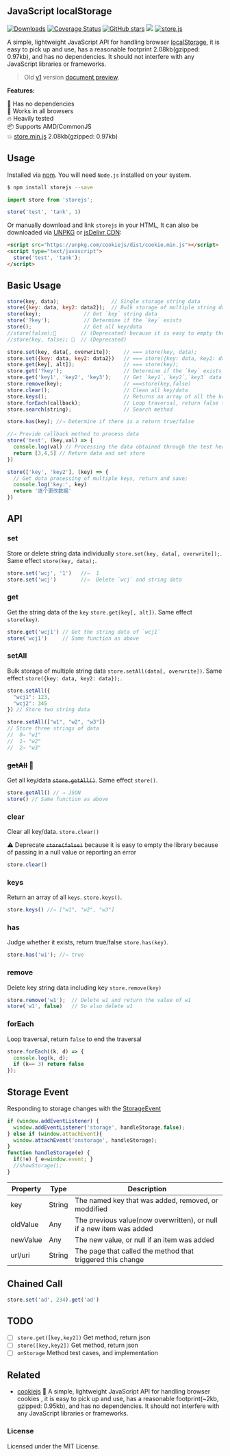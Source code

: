 JavaScript localStorage
---

[![Downloads](https://img.shields.io/npm/dm/storejs.svg?style=flat)](https://www.npmjs.com/package/storejs)
[![Coverage Status](https://jaywcjlove.github.io/store.js/badges.svg)](https://jaywcjlove.github.io/store.js/lcov-report/) [![GitHub stars](https://img.shields.io/github/stars/jaywcjlove/store.js.svg)](https://github.com/jaywcjlove/store.js/stargazers) [![](https://img.shields.io/github/release/jaywcjlove/store.js.svg)](https://github.com/jaywcjlove/store.js/releases) [![store.js](https://jaywcjlove.github.io/sb/lang/chinese.svg)](./README-zh.md)

A simple, lightweight JavaScript API for handling browser [localStorage](https://developer.mozilla.org/en-US/docs/Web/API/Window/localStorage), it is easy to pick up and use, has a reasonable footprint 2.08kb(gzipped: 0.97kb), and has no dependencies. It should not interfere with any JavaScript libraries or frameworks.

> Old [v1](https://raw.githack.com/jaywcjlove/store.js/doc-v1.1/index.html) version [document preview](https://raw.githack.com/jaywcjlove/store.js/doc-v1.1/index.html).

**Features:**

🚀 Has no dependencies  
🌱 Works in all browsers  
🔥 Heavily tested  
📦 Supports AMD/CommonJS  
💥 [store.min.js](dist/store.min.js) 2.08kb(gzipped: 0.97kb)  

## Usage

Installed via [npm](https://www.npmjs.com/package/storejs). You will need `Node.js` installed on your system.

```bash
$ npm install storejs --save
```

```js
import store from 'storejs';

store('test', 'tank', 1)
```

Or manually download and link `storejs` in your HTML, It can also be downloaded via [UNPKG](https://unpkg.com/storejs/dist/) or [jsDelivr CDN](https://www.jsdelivr.com/package/npm/storejs):

```html
<script src="https://unpkg.com/cookiejs/dist/cookie.min.js"></script>
<script type="text/javascript">
  store('test', 'tank');
</script>
```

## Basic Usage

```js
store(key, data);                 // Single storage string data
store({key: data, key2: data2});  // Bulk storage of multiple string data
store(key);              // Get `key` string data
store('?key');           // Determine if the `key` exists
store();                 // Get all key/data
//store(false);🔫        // (Deprecated) because it is easy to empty the storage because of a null value or an error
//store(key, false); 🔫  // (Deprecated)

store.set(key, data[, overwrite]);    // === store(key, data);
store.set({key: data, key2: data2})   // === store({key: data, key2: data});
store.get(key[, alt]);                // === store(key);
store.get('?key');                    // Determine if the `key` exists
store.get('key1', 'key2', 'key3');    // Get `key1`,`key2`,`key3` data
store.remove(key);                    // ===store(key,false)
store.clear();                        // Clean all key/data
store.keys();                         // Returns an array of all the keys
store.forEach(callback);              // Loop traversal, return false to end traversal
store.search(string);                 // Search method

store.has(key); //⇒ Determine if there is a return true/false

//⇒ Provide callback method to process data
store('test', (key,val) => {
  console.log(val) // Processing the data obtained through the test here
  return [3,4,5] // Return data and set store
})

store(['key', 'key2'], (key) => {
  // Get data processing of multiple keys, return and save;
  console.log('key:', key)
  return '逐个更改数据'
})
```

## API

### set

Store or delete string data individually `store.set(key, data[, overwrite]);`. Same effect `store(key, data);`.

```js
store.set('wcj', '1')   //⇒  1
store.set('wcj')        //⇒  Delete `wcj` and string data
```

### get
Get the string data of the `key` `store.get(key[, alt])`. Same effect `store(key)`.

```js
store.get('wcj1') // Get the string data of `wcj1`
store('wcj1')     // Same function as above
```

### setAll

Bulk storage of multiple string data `store.setAll(data[, overwrite])`. Same effect `store({key: data, key2: data});`.

```js
store.setAll({
  "wcj1": 123,
  "wcj2": 345
}) // Store two string data

store.setAll(["w1", "w2", "w3"]) 
// Store three strings of data
//  0⇒ "w1"
//  1⇒ "w2"
//  2⇒ "w3"
```

### ~~getAll~~ 🔫

Get all key/data ~~`store.getAll()`~~. Same effect `store()`.

```js
store.getAll() // ⇒ JSON
store() // Same function as above
```

### clear
Clear all key/data. `store.clear()`

⚠️ Deprecate ~~`store(false)`~~ because it is easy to empty the library because of passing in a null value or reporting an error

```js
store.clear()
```

### keys

Return an array of all `keys`. `store.keys()`.

```js
store.keys() //⇒ ["w1", "w2", "w3"]
```

### has

Judge whether it exists, return true/false `store.has(key)`.

```js
store.has('w1'); //⇒ true
```

### remove

Delete key string data including key `store.remove(key)`

```js
store.remove('w1');  // Delete w1 and return the value of w1
store('w1', false)   // So also delete w1
```

### forEach

Loop traversal, return `false` to end the traversal

```js
store.forEach((k, d) => {
  console.log(k, d);
  if (k== 3) return false
});
```

## Storage Event

Responding to storage changes with the [StorageEvent](https://developer.mozilla.org/en-US/docs/Web/API/Web_Storage_API/Using_the_Web_Storage_API#Responding_to_storage_changes_with_the_StorageEvent)

```js
if (window.addEventListener) {
  window.addEventListener('storage', handleStorage,false);
} else if (window.attachEvent){
  window.attachEvent('onstorage', handleStorage);
}
function handleStorage(e) {
  if(!e) { e=window.event; }
  //showStorage();
}
```

| Property | Type | Description |
| ----- | ----- | ----- |
| key | String | The named key that was added, removed, or moddified |
| oldValue | Any | The previous value(now overwritten), or null if a new item was added |
| newValue | Any | The new value, or null if an item was added |
| url/uri | String | The page that called the method that triggered this change |

## Chained Call

```js
store.set('ad', 234).get('ad')
```

## TODO

- [ ] `store.get([key,key2])` Get method, return json
- [ ] `store([key,key2])` Get method, return json
- [ ] `onStorage` Method test cases, and implementation

## Related

- [cookiejs](https://github.com/jaywcjlove/cookie.js) 🍪 A simple, lightweight JavaScript API for handling browser cookies , it is easy to pick up and use, has a reasonable footprint(~2kb, gzipped: 0.95kb), and has no dependencies. It should not interfere with any JavaScript libraries or frameworks.

### License

Licensed under the MIT License.
